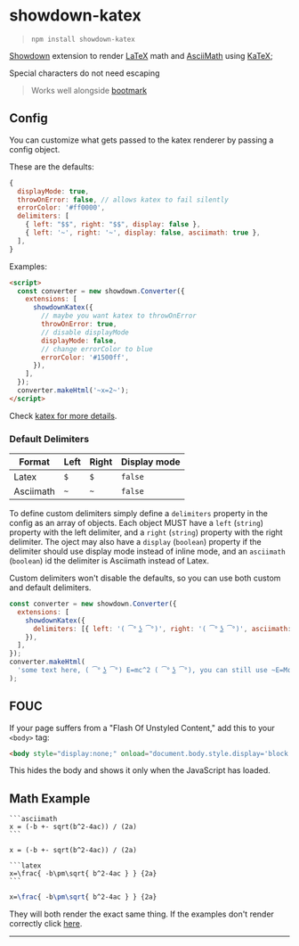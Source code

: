 # showdown-katex

> `npm install showdown-katex`

[Showdown](https://github.com/showdownjs/showdown) extension to render [LaTeX](https://www.latex-project.org/) math and [AsciiMath](http://asciimath.org/) using [KaTeX](https://khan.github.io/KaTeX/);

Special characters do not need escaping

> Works well alongside [bootmark](https://obedm503.github.io/bootmark/)

## Config

You can customize what gets passed to the katex renderer by passing a config object.

These are the defaults:

```js
{
  displayMode: true,
  throwOnError: false, // allows katex to fail silently
  errorColor: '#ff0000',
  delimiters: [
    { left: "$$", right: "$$", display: false },
    { left: '~', right: '~', display: false, asciimath: true },
  ],
}
```

Examples:

```html
<script>
  const converter = new showdown.Converter({
    extensions: [
      showdownKatex({
        // maybe you want katex to throwOnError
        throwOnError: true,
        // disable displayMode
        displayMode: false,
        // change errorColor to blue
        errorColor: '#1500ff',
      }),
    ],
  });
  converter.makeHtml('~x=2~');
</script>
```
Check [katex for more details](https://github.com/Khan/KaTeX#user-content-rendering-options).

### Default Delimiters

| Format    | Left | Right | Display mode |
| --------- | ---- | ----- | ------------ |
| Latex     | `$` | `$`  | `false`      |
| Asciimath | `~`  | `~`   | `false`      |

To define custom delimiters simply define a `delimiters` property in the config as an array of objects. Each object MUST have a `left` (`string`) property with the left delimiter, and a `right` (`string`) property with the right delimiter. The oject may also have a `display` (`boolean`) property if the delimiter should use display mode instead of inline mode, and an `asciimath` (`boolean`) id the delimiter is Asciimath instead of Latex.

Custom delimiters won't disable the defaults, so you can use both custom and default delimiters.

```js
const converter = new showdown.Converter({
  extensions: [
    showdownKatex({
      delimiters: [{ left: '( ͡° ͜ʖ ͡°)', right: '( ͡° ͜ʖ ͡°)', asciimath: true }],
    }),
  ],
});
converter.makeHtml(
  'some text here, ( ͡° ͜ʖ ͡°) E=mc^2 ( ͡° ͜ʖ ͡°), you can still use ~E=Mc^2~',
);
```


## FOUC

If your page suffers from a "Flash Of Unstyled Content,"  add this to your `<body>` tag:

```html
<body style="display:none;" onload="document.body.style.display='block'">
```
This hides the body and shows it only when the JavaScript has loaded.

## Math Example

    ```asciimath
    x = (-b +- sqrt(b^2-4ac)) / (2a)
    ```

```asciimath
x = (-b +- sqrt(b^2-4ac)) / (2a)
```

    ```latex
    x=\frac{ -b\pm\sqrt{ b^2-4ac } } {2a}
    ```

```latex
x=\frac{ -b\pm\sqrt{ b^2-4ac } } {2a}
```

They will both render the exact same thing. If the examples don't render correctly click [here](https://obedm503.github.io/showdown-katex/).

----
